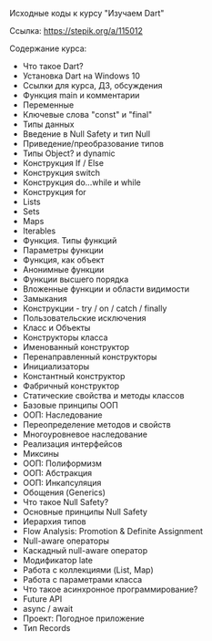 Исходные коды к курсу "Изучаем Dart"

Ссылка: https://stepik.org/a/115012

Содержание курса:
* Что такое Dart?
* Установка Dart на Windows 10
* Ссылки для курса, ДЗ, обсуждения
* Функция main и комментарии
* Переменные
* Ключевые слова "const" и "final"
* Типы данных
* Введение в Null Safety и тип Null
* Приведение/преобразование типов
* Типы Object? и dynamic
* Конструкция If / Else
* Конструкция switch
* Конструкция do...while и while
* Конструкция for
* Lists
* Sets
* Maps
* Iterables
* Функция. Типы функций
* Параметры функции
* Функция, как объект
* Анонимные функции
* Функции высшего порядка
* Вложенные функции и области видимости
* Замыкания
* Конструкции - try / on / catch / finally
* Пользовательские исключения
* Класс и Объекты
* Конструкторы класса
* Именованный конструктор
* Перенаправленный конструкторы
* Инициализаторы
* Константный конструктор
* Фабричный конструктор
* Статические свойства и методы классов
* Базовые принципы ООП
* ООП: Наследование
* Переопределение методов и свойств
* Многоуровневое наследование
* Реализация интерфейсов
* Миксины
* ООП: Полиформизм
* ООП: Абстракция
* ООП: Инкапсуляция
* Обощения (Generics)
* Что такое Null Safety?
* Основные принципы Null Safety
* Иерархия типов
* Flow Analysis: Promotion & Definite Assignment
* Null-aware операторы
* Каскадный null-aware оператор
* Модификатор late
* Работа с коллекциями (List, Map)
* Работа с параметрами класса
* Что такое асинхронное программирование?
* Future API
* async / await
* Проект: Погодное приложение
* Тип Records

 
  



